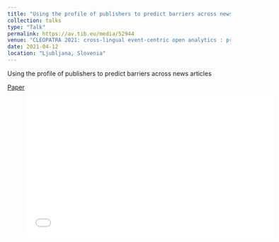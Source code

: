 ```yaml
---
title: "Using the profile of publishers to predict barriers across news articles"
collection: talks
type: "Talk"
permalink: https://av.tib.eu/media/52944
venue: "CLEOPATRA 2021: cross-lingual event-centric open analytics : proceedings of the 2nd International Workshop on Cross-lingual Event-centric Open Analytics, co-located with the 30th The Web Conference (WWW 2021)"
date: 2021-04-12
location: "Ljubljana, Slovenia"
---
```


Using the profile of publishers to predict barriers across news articles

[Paper](http://ceur-ws.org/Vol-2829/paper4.pdf)

<figure>
<iframe width="560" height="315" scrolling="no" src="//av.tib.eu/player/52944" frameborder="0" allowfullscreen></iframe>
</figure>
